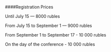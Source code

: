####Registration Prices

Until July 15 — 8000 rubles

From July 15 to September 1 — 9000 rubles

From September 1 to September 17 - 10 000 rubles

On the day of the conference - 10 000 rubles
